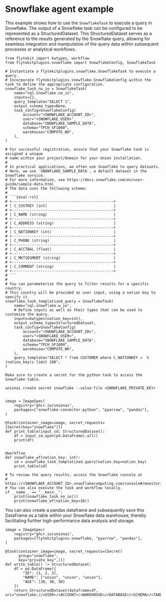 # Snowflake agent example

This example shows how to use the `SnowflakeTask` to execute a query in Snowflake.
The output of a Snowflake task can be configured to be represented as a StructuredDataset.
This StructuredDataset serves as a reference to the results generated by the Snowflake query,
allowing for seamless integration and manipulation of the query data within subsequent processes or analytical workflows.

```{code-block} python
from flytekit import kwtypes, workflow
from flytekitplugins.snowflake import SnowflakeConfig, SnowflakeTask

# Instantiate a flytekitplugins.snowflake.SnowflakeTask to execute a query.
# Incorporate flytekitplugins.snowflake.SnowflakeConfig within the task to define the appropriate configuration.
snowflake_task_no_io = SnowflakeTask(
    name="sql.snowflake.no_io",
    inputs={},
    query_template="SELECT 1",
    output_schema_type=None,
    task_config=SnowflakeConfig(
        account="<SNOWFLAKE_ACCOUNT_ID>",
        user="<SNOWFLAKE_USER>",
        database="SNOWFLAKE_SAMPLE_DATA",
        schema="TPCH_SF1000",
        warehouse="COMPUTE_WH",
    ),
)

# For successful registration, ensure that your Snowflake task is assigned a unique
# name within your project/domain for your Union installation.
#
# In practical applications, we often use Snowflake to query datasets.
# Here, we use `SNOWFLAKE_SAMPLE_DATA`, a default dataset in the Snowflake service.
# For more information, see https://docs.snowflake.com/en/user-guide/sample-data.html
# The data uses the following schema:
#
# ```{eval-rst}
# +----------------------------------------------+
# | C_CUSTKEY (int)                              |
# +----------------------------------------------+
# | C_NAME (string)                              |
# +----------------------------------------------+
# | C_ADDRESS (string)                           |
# +----------------------------------------------+
# | C_NATIONKEY (int)                            |
# +----------------------------------------------+
# | C_PHONE (string)                             |
# +----------------------------------------------+
# | C_ACCTBAL (float)                            |
# +----------------------------------------------+
# | C_MKTSEGMENT (string)                        |
# +----------------------------------------------+
# | C_COMMENT (string)                           |
# +----------------------------------------------+
# ```
#
# You can parameterize the query to filter results for a specific country.
# This country will be provided as user input, using a nation key to specify it.
snowflake_task_templatized_query = SnowflakeTask(
    name="sql.snowflake.w_io",
    # Define inputs as well as their types that can be used to customize the query.
    inputs=kwtypes(nation_key=int),
    output_schema_type=StructuredDataset,
    task_config=SnowflakeConfig(
        account="<SNOWFLAKE_ACCOUNT_ID>",
        user="<SNOWFLAKE_USER>",
        database="SNOWFLAKE_SAMPLE_DATA",
        schema="TPCH_SF1000",
        warehouse="COMPUTE_WH",
    ),
    query_template="SELECT * from CUSTOMER where C_NATIONKEY =  %(nation_key)s limit 100",
)
```

```{note}
Make sure to create a secret for the python task to access the Snowflake table.
```
    unionai create secret snowflake --value-file <SNOWFLAKE_PRIVATE_KEY>
```
```

```{code-block} python
image = ImageSpec(
    registry="ghcr.io/unionai",
    packages=["snowflake-connector-python", "pyarrow", "pandas"],
)

@task(container_image=image, secret_requests=[Secret(key="snowflake")])
def print_table(input_sd: StructuredDataset):
    df = input_sd.open(pd.DataFrame).all()
    print(df)


@workflow
def snowflake_wf(nation_key: int):
    sd = snowflake_task_templatized_query(nation_key=nation_key)
    print_table(sd)

# To review the query results, access the Snowflake console at
# https://<SNOWFLAKE_ACCOUNT_ID>.snowflakecomputing.com/console#/monitoring/queries/detail
# You can also execute the task and workflow locally.
if __name__ == "__main__":
    print(snowflake_task_no_io())
    print(snowflake_wf(nation_key=10))
```

You can also create a pandas dataframe and subsequently save this DataFrame as a table within your Snowflake data warehouse,
thereby facilitating further high-performance data analysis and storage.

```{code-block} python
image = ImageSpec(
    registry="ghcr.io/unionai",
    packages=[flytekitplugins-snowflake, "pyarrow", "pandas"],
)

@task(container_image=image, secret_requests=[Secret(
      group="snowflake",
      key="private_key",)])
def write_table() -> StructuredDataset:
    df = pd.DataFrame({
        "ID": [1, 2, 3],
        "NAME": ["union", "union", "union"],
        "AGE": [30, 30, 30]
    })
    return StructuredDataset(dataframe=df, uri="snowflake://<USER>/<ACCOUNT>/<WAREHOUSE>/<DATABASE>/<SCHEMA>/<TABLE>")
```